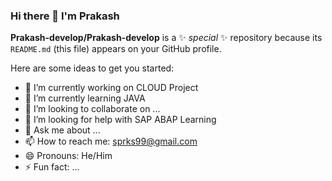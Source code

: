 ### Hi there 👋 I'm Prakash


**Prakash-develop/Prakash-develop** is a ✨ _special_ ✨ repository because its `README.md` (this file) appears on your GitHub profile.

Here are some ideas to get you started:

- 🔭 I’m currently working on CLOUD Project
- 🌱 I’m currently learning JAVA
- 👯 I’m looking to collaborate on ...
- 🤔 I’m looking for help with SAP ABAP Learning
- 💬 Ask me about ...
- 📫 How to reach me: sprks99@gmail.com
- 😄 Pronouns: He/Him
- ⚡ Fun fact: ...


